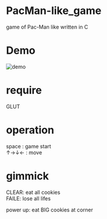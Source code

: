 PacMan-like_game
===
game of Pac-Man like written in C

# Demo
![demo](https://user-images.githubusercontent.com/37448236/54802787-275ef380-4cb0-11e9-9b05-cd7c839a4305.gif)

# require
GLUT

# operation
space : game start  
↑→↓← : move

# gimmick
CLEAR: eat all cookies  
FAILE: lose all lifes
  
power up: eat BIG cookies at corner